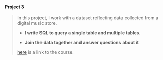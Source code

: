 #### Project 3
>
>In this project, I work with a dataset reflecting data collected from a digital music store.
>
>* **I write SQL to query a single table and multiple tables.** 
>
>* **Join the data together and answer questions about it**
>
>[here](https://www.udacity.com/course/business-analytics-nanodegree--nd098) is a link to the course. 
